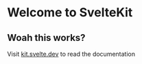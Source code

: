 <script>
      import SvelteSeo from "svelte-seo";

</script>


<SvelteSeo
  title="Svelte Template"
  description="A short description goes here."
  keywords="key1, key2, key3"
/>

# Welcome to SvelteKit
## Woah this works?


Visit [kit.svelte.dev](https://kit.svelte.dev) to read the documentation

